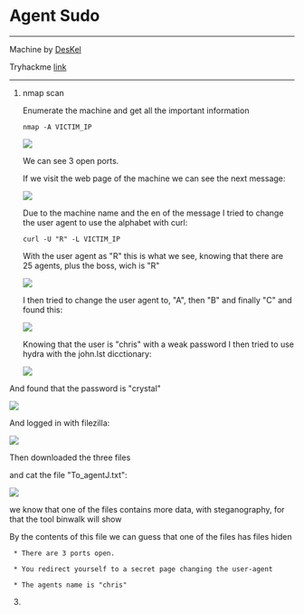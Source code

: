 # Agent Sudo

---

Machine by [DesKel](https://tryhackme.com/p/DesKel)

Tryhackme [link](https://tryhackme.com/room/agentsudoctf)

---

1. nmap scan

    Enumerate the machine and get all the important information

    `nmap -A VICTIM_IP`

    ![](img/1.png)

    We can see 3 open ports.

    If we visit the web page of the machine we can see the next message:
   
    ![](img/2.png)
   
    Due to the machine name and the en of the message I tried to change the user agent to use the alphabet with curl:

    `curl -U "R" -L VICTIM_IP`

     With the user agent as "R" this is what we see, knowing that there are 25 agents, plus the boss, wich is "R"

     ![](img/3.png)
   
     I then tried to change the user agent to, "A", then "B" and finally "C" and found this:
   
     ![](img/4.png)

     Knowing that the user is "chris" with a weak password I then tried to use hydra with the john.lst dicctionary:

   ![](img/5.png)

And found that the password is "crystal"
   
   ![](img/6.png)

And logged in with filezilla:

   ![](img/7.png)

   Then downloaded the three files
   
   and cat the file "To_agentJ.txt":
   
   ![](img/8.png)

   we know that one of the files contains more data, with steganography, for that the tool binwalk will show

  By the contents of this file we can guess that one of the files has files hiden
   
     * There are 3 ports open.
  
     * You redirect yourself to a secret page changing the user-agent
   
     * The agents name is "chris"

3. 
